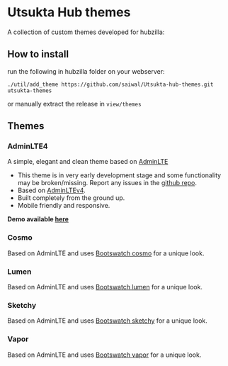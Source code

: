 # Utsukta Hub themes

A collection of custom themes developed for hubzilla:

## How to install

run the following in hubzilla folder on your webserver:

```
./util/add_theme https://github.com/saiwal/Utsukta-hub-themes.git utsukta-themes
```

or manually extract the release in `view/themes`

## Themes

### AdminLTE4

A simple, elegant and clean theme based on [AdminLTE](https://adminlte.io/)

- This theme is in very early development stage and some functionality may be broken/missing. Report any issues in the [github repo](https://github.com/saiwal/hubzilla-themes).
- Based on [AdminLTEv4](https://adminlte.io/).
- Built completely from the ground up.
- Mobile friendly and responsive.

**Demo available [here](https://hub.utsukta.org/channel/adminlte)**

### Cosmo

Based on AdminLTE and uses [Bootswatch cosmo](https://bootswatch.com/cosmo/) for a unique look.

### Lumen

Based on AdminLTE and uses [Bootswatch lumen](https://bootswatch.com/lumen/) for a unique look.

### Sketchy

Based on AdminLTE and uses [Bootswatch sketchy](https://bootswatch.com/sketchy/) for a unique look.

### Vapor

Based on AdminLTE and uses [Bootswatch vapor](https://bootswatch.com/vapor/) for a unique look.
